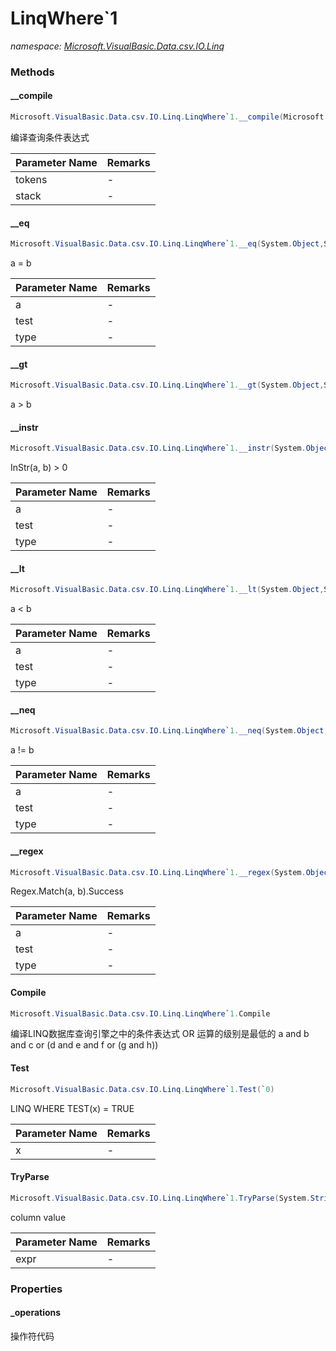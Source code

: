 ﻿# LinqWhere`1
_namespace: [Microsoft.VisualBasic.Data.csv.IO.Linq](./index.md)_





### Methods

#### __compile
```csharp
Microsoft.VisualBasic.Data.csv.IO.Linq.LinqWhere`1.__compile(Microsoft.VisualBasic.Language.List{Microsoft.VisualBasic.Data.csv.IO.Linq.ExprToken}@,System.Func{`0,System.Boolean})
```
编译查询条件表达式

|Parameter Name|Remarks|
|--------------|-------|
|tokens|-|
|stack|-|


#### __eq
```csharp
Microsoft.VisualBasic.Data.csv.IO.Linq.LinqWhere`1.__eq(System.Object,System.String,System.Type)
```
a = b

|Parameter Name|Remarks|
|--------------|-------|
|a|-|
|test|-|
|type|-|


#### __gt
```csharp
Microsoft.VisualBasic.Data.csv.IO.Linq.LinqWhere`1.__gt(System.Object,System.String,System.Type)
```
a > b

#### __instr
```csharp
Microsoft.VisualBasic.Data.csv.IO.Linq.LinqWhere`1.__instr(System.Object,System.String,System.Type)
```
InStr(a, b) > 0

|Parameter Name|Remarks|
|--------------|-------|
|a|-|
|test|-|
|type|-|


#### __lt
```csharp
Microsoft.VisualBasic.Data.csv.IO.Linq.LinqWhere`1.__lt(System.Object,System.String,System.Type)
```
a < b

|Parameter Name|Remarks|
|--------------|-------|
|a|-|
|test|-|
|type|-|


#### __neq
```csharp
Microsoft.VisualBasic.Data.csv.IO.Linq.LinqWhere`1.__neq(System.Object,System.String,System.Type)
```
a != b

|Parameter Name|Remarks|
|--------------|-------|
|a|-|
|test|-|
|type|-|


#### __regex
```csharp
Microsoft.VisualBasic.Data.csv.IO.Linq.LinqWhere`1.__regex(System.Object,System.String,System.Type)
```
Regex.Match(a, b).Success

|Parameter Name|Remarks|
|--------------|-------|
|a|-|
|test|-|
|type|-|


#### Compile
```csharp
Microsoft.VisualBasic.Data.csv.IO.Linq.LinqWhere`1.Compile
```
编译LINQ数据库查询引擎之中的条件表达式
 OR 运算的级别是最低的
 a and b and c or (d and e and f or (g and h))

#### Test
```csharp
Microsoft.VisualBasic.Data.csv.IO.Linq.LinqWhere`1.Test(`0)
```
LINQ WHERE TEST(x) = TRUE

|Parameter Name|Remarks|
|--------------|-------|
|x|-|


#### TryParse
```csharp
Microsoft.VisualBasic.Data.csv.IO.Linq.LinqWhere`1.TryParse(System.String)
```
column <opr> value

|Parameter Name|Remarks|
|--------------|-------|
|expr|-|



### Properties

#### _operations
操作符代码
